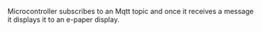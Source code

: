 Microcontroller subscribes to an Mqtt topic and once it receives a message it displays it to an e-paper display.
